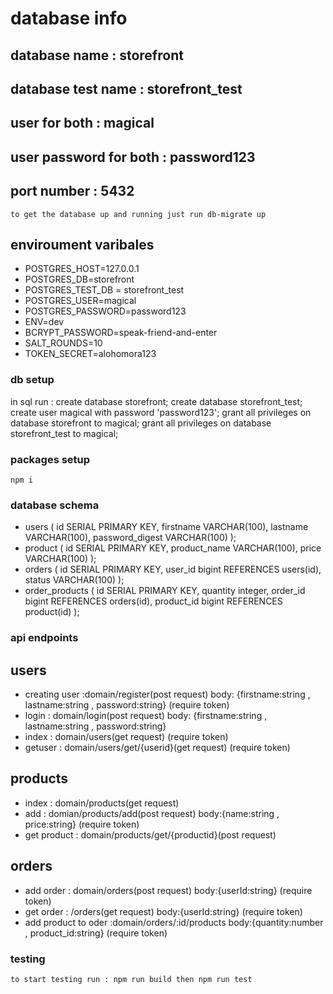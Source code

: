 # database info

## database name : storefront

## database test name : storefront_test

## user for both : magical

## user password for both : password123

## port number : 5432

    to get the database up and running just run db-migrate up

## enviroument varibales

- POSTGRES_HOST=127.0.0.1
- POSTGRES_DB=storefront
- POSTGRES_TEST_DB = storefront_test
- POSTGRES_USER=magical
- POSTGRES_PASSWORD=password123
- ENV=dev
- BCRYPT_PASSWORD=speak-friend-and-enter
- SALT_ROUNDS=10
- TOKEN_SECRET=alohomora123

### db setup

in sql run :
create database storefront;
create database storefront_test;
create user magical with password 'password123';
grant all privileges on database storefront to magical;
grant all privileges on database storefront_test to magical;

### packages setup

    npm i

### database schema

- users (
  id SERIAL PRIMARY KEY,
  firstname VARCHAR(100),
  lastname VARCHAR(100),
  password_digest VARCHAR(100)
  );
- product (
  id SERIAL PRIMARY KEY,
  product_name VARCHAR(100),
  price VARCHAR(100)
  );
- orders (
  id SERIAL PRIMARY KEY,
  user_id bigint REFERENCES users(id),
  status VARCHAR(100)
  );
- order_products (
  id SERIAL PRIMARY KEY,
  quantity integer,
  order_id bigint REFERENCES orders(id),
  product_id bigint REFERENCES product(id)
  );

### api endpoints

## users

- creating user :domain/register(post request) body: {firstname:string , lastname:string , password:string} (require token)
- login : domain/login(post request) body: {firstname:string , lastname:string , password:string}
- index : domain/users(get request) (require token)
- getuser : domain/users/get/{userid}(get request) (require token)

## products

- index : domain/products(get request)
- add : domian/products/add(post request) body:{name:string , price:string} (require token)
- get product : domain/products/get/{productid}(post request)

## orders

- add order : domain/orders(post request) body:{userId:string} (require token)
- get order : /orders(get request) body:{userId:string} (require token)
- add product to oder :domain/orders/:id/products body:{quantity:number , product_id:string} (require token)

### testing

    to start testing run : npm run build then npm run test
